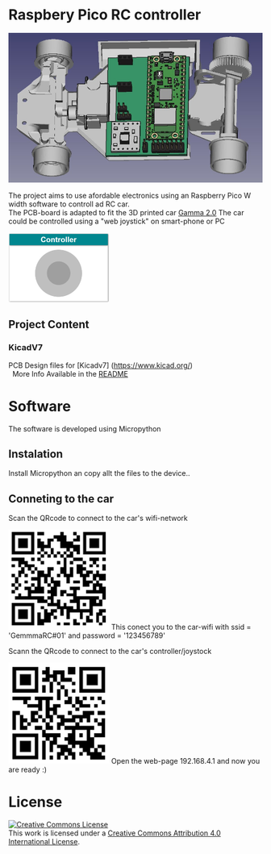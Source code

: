 # Raspbery Pico RC controller
<img src="images/Freecad_gemma_electronics.jpg" width="700">

The project aims to use afordable electronics using an Raspberry Pico W width software to controll ad RC car. <br>
The PCB-board is adapted to fit the 3D printed car [Gamma 2.0](https://cults3d.com/en/3d-model/gadget/gamma-2-demo)
The car could be controlled using a "web joystick" on smart-phone or PC

<img src="images/controller_gui.png" width="200">

## Project Content 

### KicadV7  
PCB Design files for [Kicadv7] (https://www.kicad.org/) \
&nbsp; More Info Available in the [README](/KicadV7/README.md) 



# Software
The software is developed using Micropython
## Instalation
Install Micropython an copy allt the files to the device..

## Conneting to the car
Scan the QRcode to connect to the car's wifi-network 

<img src="images/qr_connect_wifi.png" width="200"> 
This conect you to the car-wifi with ssid = 'GemmmaRC#01' and password = '123456789'

Scann the QRcode to connect to the car's controller/joystock

<img src="images/qr_connect_page.png" width="200">
Open the web-page 192.168.4.1 and now you are ready :)

# License

<a rel="license" href="http://creativecommons.org/licenses/by/4.0/"><img alt="Creative Commons License" style="border-width:0" src="https://i.creativecommons.org/l/by/4.0/88x31.png" /></a><br />This work is licensed under a <a rel="license" href="http://creativecommons.org/licenses/by/4.0/">Creative Commons Attribution 4.0 International License</a>.

